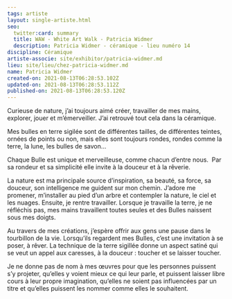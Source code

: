 ```yaml
---
tags: artiste
layout: single-artiste.html
seo:
  twitter:card: summary
  title: WAW - White Art Walk - Patricia Widmer
  description: Patricia Widmer - céramique - lieu numéro 14
discipline: Céramique
artiste-associe: site/exhibitor/patricia-widmer.md
lieu: site/lieu/chez-patricia-widmer.md
name: Patricia Widmer
created-on: 2021-08-13T06:28:53.102Z
updated-on: 2021-08-13T06:28:53.112Z
published-on: 2021-08-13T06:28:53.120Z
---
```

<!--StartFragment-->

Curieuse de nature, j’ai toujours aimé créer, travailler de mes mains, explorer, jouer et m’émerveiller. J’ai retrouvé tout cela dans la céramique.

Mes bulles en terre sigilée sont de différentes tailles, de différentes teintes, ornées de points ou non, mais elles sont toujours rondes, rondes comme la terre, la lune, les bulles de savon…

Chaque Bulle est unique et merveilleuse, comme chacun d’entre nous.  Par sa rondeur et sa simplicité elle invite à la douceur et à la rêverie.

La nature est ma principale source d’inspiration, sa beauté, sa force, sa douceur, son intelligence me guident sur mon chemin. J’adore me promener, m’installer au pied d’un arbre et contempler la nature, le ciel et les nuages. Ensuite, je rentre travailler. Lorsque je travaille la terre, je ne réfléchis pas, mes mains travaillent toutes seules et des Bulles naissent sous mes doigts. 

Au travers de mes créations, j’espère offrir aux gens une pause dans le tourbillon de la vie. Lorsqu’ils regardent mes Bulles, c’est une invitation à se poser, à rêver. La technique de la terre sigillée donne un aspect satiné qui se veut un appel aux caresses, à la douceur : toucher et se laisser toucher.

Je ne donne pas de nom à mes œuvres pour que les personnes puissent s’y projeter, qu’elles y voient mieux ce qui leur parle, et puissent laisser libre cours à leur propre imagination, qu’elles ne soient pas influencées par un titre et qu’elles puissent les nommer comme elles le souhaitent.



<!--EndFragment-->
